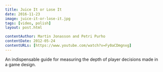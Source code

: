 ```yaml
---
title: Juice It or Lose It
date: 2016-11-23
image: juice-it-or-lose-it.jpg
tags: [video, polish]
layout: post.html

contentAuthor: Martin Jonasson and Petri Purho
contentDate: 2012-05-24
contentURLs: [https://www.youtube.com/watch?v=Fy0aCDmgnxg]
---
```


An indispensable guide for measuring the depth of player decisions made in a game design.
